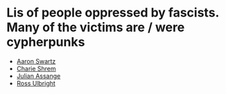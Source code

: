 # Lis of people oppressed by fascists. Many of the victims are / were cypherpunks

* [Aaron Swartz][2]
* [Charie Shrem][1]
* [Julian Assange][4]
* [Ross Ulbright][3]



[1]: https://en.wikipedia.org/wiki/Charlie_Shrem#Recent_ventures_(2016-present)
[2]: https://en.wikipedia.org/wiki/Aaron_Swartz
[3]: https://en.wikipedia.org/wiki/Ross_Ulbricht
[4]: https://en.wikipedia.org/wiki/Julian_Assange
